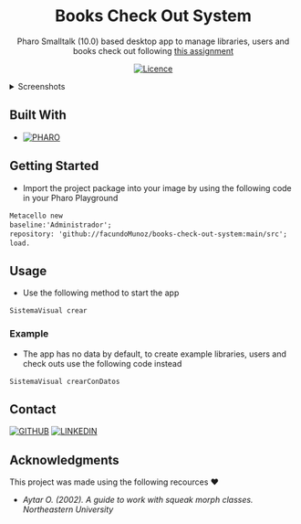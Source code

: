 <!-- SUMMARY -->
<div align="center">

# Books Check Out System

Pharo Smalltalk (10.0) based desktop app to manage libraries, users and books check out following [this assignment](https://drive.google.com/file/d/1CNY19oGeFIWrILSWgABQOcizOUSftZJJ/view?usp=sharing)

[![Licence][license-shield]](./LICENSE)

</div>

<!-- SCREENSHOTS -->
<details> <summary>Screenshots</summary>

![screenshot1](./img/screenshot-1.png)
![screenshot1](./img/screenshot-2.png)

</details>

<!-- BUILT WITH -->
## Built With

- [![PHARO][pharo-shield]][pharo-url]

<!-- GETTING STARTED -->
## Getting Started

- Import the project package into your image by using the following code in your Pharo Playground
```smalltalk
Metacello new
baseline:'Administrador';
repository: 'github://facundoMunoz/books-check-out-system:main/src'; load.
```

<!-- USAGE -->
## Usage

- Use the following method to start the app
```smalltalk
SistemaVisual crear
```

### Example

- The app has no data by default, to create example libraries, users and check outs use the following code instead
```smalltalk
SistemaVisual crearConDatos
```

<!-- CONTACT -->
## Contact
[![GITHUB][personal-shield]][personal-url] [![LINKEDIN][linkedin-shield]][linkedin-url]

<!-- ACKNOWLEDGMENTS -->
## Acknowledgments

This project was made using the following recources :heart:

- *Aytar O. (2002). A guide to work with squeak morph classes. Northeastern University*

<!-- MARKDOWN LINKS AND IMAGES -->
<!-- BUILT WITH -->
[pharo-shield]: https://img.shields.io/badge/PHARO-SMALLTALK-blue?style=for-the-badge
[pharo-url]: https://pharo.org/
<!-- LICENSE -->
[license-shield]: https://img.shields.io/github/license/Ileriayo/markdown-badges?style=for-the-badge
<!-- MY GITHUB -->
[personal-shield]: https://img.shields.io/badge/FACUNDO-MU%C3%91OZ-yellowgreen?style=for-the-badge
[personal-url]: https://github.com/facundoMunoz
<!-- MY LINKEDIN -->
[linkedin-shield]: https://img.shields.io/badge/linkedin-%230077B5.svg?style=for-the-badge&logo=linkedin&logoColor=white
[linkedin-url]: https://www.linkedin.com/in/facundomunozdev/
